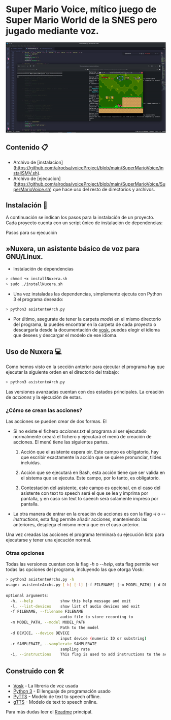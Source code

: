 # Super Mario Voice, mítico juego de Super Mario World de la SNES pero jugado mediante voz.
<p align="center">
 <img src="https://github.com/UzuRodri95/voiceProject/blob/main/images/mario.gif" alt="drawing"/>
</p>

##  Contenido 📋

   - Archivo de [instalacion] (https://github.com/alrodsa/voiceProject/blob/main/SuperMarioVoice/installSMV.sh).
   - Archivo de [ejecucion] (https://github.com/alrodsa/voiceProject/blob/main/SuperMarioVoice/SuperMarioVoice.sh) que hace uso del resto de directorios y archivos.

## Instalación 🔧

A continuación se indican los pasos para la instalación de un proyecto. Cada proyecto cuenta con un script único de instalación de dependencias:

Pasos para su ejecución

## »Nuxera, un asistente básico de voz para GNU/Linux.

* Instalación de dependencias

```Bash
> chmod +x installNuxera.sh
> sudo ./installNuxera.sh
```

* Una vez instaladas las dependencias, simplemente ejecuta con Python 3 el programa deseado:

```Bash 
> python3 asistenteArch.py
```
* Por último, asegurate de tener la carpeta *model* en el mismo directorio del programa, la puedes encontrar en la carpeta de cada proyecto o descargarla desde la documentación de [vosk](https://alphacephei.com/vosk/models), puedes elegir el idioma que desees y descargar el modelo de ese idioma.


## Uso de Nuxera 💻

Como hemos visto en la sección anterior para ejecutar el programa hay que ejecutar la siguiente orden en el directorio del trabajo:

```Bash 
> python3 asistenteArch.py
```
Las versiones avanzadas cuentan con dos estados principales. La creación de *acciones* y la ejecución de estas.

### ¿Cómo se crean las acciones?

Las acciones se pueden crear de dos formas. El

* Si no existe el fichero *acciones.txt* el programa al ser ejecutado normalmente creará el fichero y ejecutará el menú de creación de acciones. El menú tiene las siguientes partes.

    1) Acción que el asistente espera oir. Este campo es obligatorio, hay que escribir exactamente la acción que se quiere pronunciar, tildes incluídas.

    2) Acción que se ejecutará en Bash, esta acción tiene que ser valida en el sistema que se ejecuta. Este campo, por lo tanto, es obligatorio.

    3) Contestación del asistente, este campo es opcional, en el caso del asistente con text to speech será el que se lea y imprima por pantalla, y en caso sin text to speech será solamente impreso por pantalla.

* La otra manera de entrar en la creación de acciones es con la flag *-i* o *--instructions*, esta flag permite añadir acciones, manteniendo las anteriores, desplega el mismo menú que en el caso anterior.

Una vez creadas las acciones el programa terminará su ejecución listo para ejecutarse y tener una ejecución normal.

### Otras opciones 

Todas las versiones cuentan con la flag *-h* o *--help*, esta flag permite ver todas las opciones del programa, incluyendo las que otorga Vosk:

```Bash
> python3 asistenteArchs.py -h
usage: asistenteArchs.py [-h] [-l] [-f FILENAME] [-m MODEL_PATH] [-d DEVICE] [-r SAMPLERATE] [-i]

optional arguments:
  -h, --help            show this help message and exit
  -l, --list-devices    show list of audio devices and exit
  -f FILENAME, --filename FILENAME
                        audio file to store recording to
  -m MODEL_PATH, --model MODEL_PATH
                        Path to the model
  -d DEVICE, --device DEVICE
                        input device (numeric ID or substring)
  -r SAMPLERATE, --samplerate SAMPLERATE
                        sampling rate
  -i, --instructions    This flag is used to add instructions to the actions file
```
## Construido con 🛠️

* [Vosk](https://alphacephei.com/vosk/) - La librería de voz usada
* [Python 3](https://docs.python.org/3/) - El lenguaje de programación usado
* [PyTTS](https://pypi.org/project/pyttsx3/) - Modelo de text to speech offline.
* [gTTS](https://gtts.readthedocs.io/en/latest/) - Modelo de text to speech online.

Para más dudas leer el [Readme](https://github.com/UzuRodri95/voiceProject) principal.
